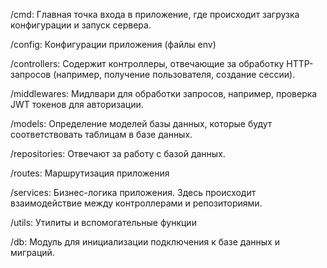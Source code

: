 /cmd: Главная точка входа в приложение, где происходит загрузка конфигурации и запуск сервера.

/config: Конфигурации приложения (файлы env)

/controllers: Содержит контроллеры, отвечающие за обработку HTTP-запросов (например, получение пользователя, создание сессии).

/middlewares: Мидлвари для обработки запросов, например, проверка JWT токенов для авторизации.

/models: Определение моделей базы данных, которые будут соответствовать таблицам в базе данных.

/repositories: Отвечают за работу с базой данных.

/routes: Маршрутизация приложения

/services: Бизнес-логика приложения. Здесь происходит взаимодействие между контроллерами и репозиториями.

/utils: Утилиты и вспомогательные функции

/db: Модуль для инициализации подключения к базе данных и миграций.